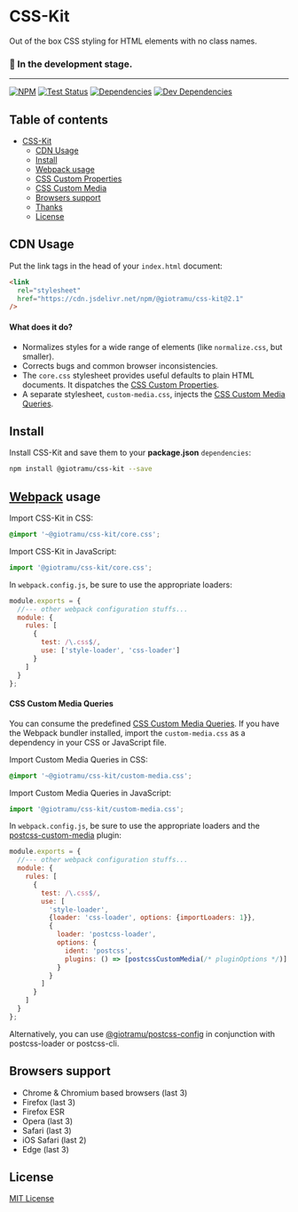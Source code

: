 # CSS-Kit

Out of the box CSS styling for HTML elements with no class names.

### 🚧 In the development stage.

---

[![NPM][npm-img]][npm-url]
[![Test Status][ci-img]][ci-url]
[![Dependencies][deps-img]][deps-url]
[![Dev Dependencies][devdeps-img]][devdeps-url]

## Table of contents

- [CSS-Kit](#css-kit)
  - [CDN Usage](#cdn-usage)
  - [Install](#install)
  - [Webpack usage](#webpack-usage)
  - [CSS Custom Properties][css-custom-props-url]
  - [CSS Custom Media][css-custom-mq-url]
  - [Browsers support](#browsers-support)
  - [Thanks](#thanks)
  - [License](#license)

## CDN Usage

Put the link tags in the head of your `index.html` document:

```html
<link
  rel="stylesheet"
  href="https://cdn.jsdelivr.net/npm/@giotramu/css-kit@2.1"
/>
```

#### What does it do?

- Normalizes styles for a wide range of elements (like `normalize.css`, but smaller).
- Corrects bugs and common browser inconsistencies.
- The `core.css` stylesheet provides useful defaults to plain HTML documents. It dispatches the [CSS Custom Properties][css-custom-props-url].
- A separate stylesheet, `custom-media.css`, injects the [CSS Custom Media Queries][css-custom-mq-url].

## Install

Install CSS-Kit and save them to your **package.json** `dependencies`:

```sh
npm install @giotramu/css-kit --save
```

## [Webpack][webpack-url] usage

Import CSS-Kit in CSS:

```css
@import '~@giotramu/css-kit/core.css';
```

Import CSS-Kit in JavaScript:

```js
import '@giotramu/css-kit/core.css';
```

In `webpack.config.js`, be sure to use the appropriate loaders:

```js
module.exports = {
  //--- other webpack configuration stuffs...
  module: {
    rules: [
      {
        test: /\.css$/,
        use: ['style-loader', 'css-loader']
      }
    ]
  }
};
```

#### CSS Custom Media Queries

You can consume the predefined [CSS Custom Media Queries](./docs/custom-media.md). If you have the Webpack bundler installed, import the `custom-media.css` as a dependency in your CSS or JavaScript file.

Import Custom Media Queries in CSS:

```css
@import '~@giotramu/css-kit/custom-media.css';
```

Import Custom Media Queries in JavaScript:

```js
import '@giotramu/css-kit/custom-media.css';
```

In `webpack.config.js`, be sure to use the appropriate loaders and the [postcss-custom-media][postcss-custom-media-url] plugin:

```js
module.exports = {
  //--- other webpack configuration stuffs...
  module: {
    rules: [
      {
        test: /\.css$/,
        use: [
          'style-loader',
          {loader: 'css-loader', options: {importLoaders: 1}},
          {
            loader: 'postcss-loader',
            options: {
              ident: 'postcss',
              plugins: () => [postcssCustomMedia(/* pluginOptions */)]
            }
          }
        ]
      }
    ]
  }
};
```

Alternatively, you can use [@giotramu/postcss-config][postcss-config-url] in conjunction with postcss-loader or postcss-cli.

## Browsers support

- Chrome & Chromium based browsers (last 3)
- Firefox (last 3)
- Firefox ESR
- Opera (last 3)
- Safari (last 3)
- iOS Safari (last 2)
- Edge (last 3)

## License

[MIT License](./LICENSE)

<!---
  B A D G E S
-->

[ci-img]: https://github.com/giotramu/css-kit/workflows/test%20+%20build/badge.svg?branch=master
[deps-img]: https://badgen.net/david/dep/giotramu/css-kit
[devdeps-img]: https://badgen.net/david/dev/giotramu/css-kit
[npm-img]: https://badgen.net/npm/v/@giotramu/css-kit?label=npm%20package

<!---
  L I N K S
-->

[css-custom-props-url]: ./src/abstract/_custom-properties.scss
[css-custom-mq-url]: ./src/custom-media.scss
[ci-url]: https://github.com/giotramu/css-kit/actions
[deps-url]: https://david-dm.org/giotramu/css-kit
[devdeps-url]: https://david-dm.org/giotramu/css-kit?type=dev
[npm-url]: https://www.npmjs.com/package/@giotramu/css-kit
[postcss-config-url]: https://github.com/giotramu/postcss-config
[postcss-custom-media-url]: https://github.com/postcss/postcss-custom-media
[webpack-url]: https://webpack.js.org
